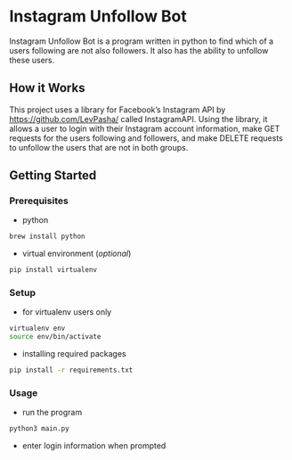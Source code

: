 # Instagram Unfollow Bot
Instagram Unfollow Bot is a program written in python to find which of a users following are not also followers. It also has the ability to unfollow these users.
 
## How it Works
This project uses a library for Facebook’s Instagram API by https://github.com/LevPasha/ called InstagramAPI. Using the library, it allows a user to login with their Instagram account information, make GET requests for the users following and followers, and make DELETE requests to unfollow the users that are not in both groups.

## Getting Started
### Prerequisites
* python
```bash
brew install python
```
* virtual environment (*optional*)
```bash
pip install virtualenv
```

### Setup
* for virtualenv users only
```bash
virtualenv env
source env/bin/activate 
```
* installing required packages
```bash
pip install -r requirements.txt
```

### Usage
* run the program
```bash
python3 main.py
```
* enter login information when prompted

